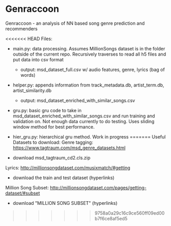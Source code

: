 # Genraccoon
Genraccoon - an analysis of NN based song genre prediction and recommenders

<<<<<<< HEAD
Files:
- main.py: data processing. Assumes MillionSongs dataset is in the folder outside of the current repo. Recursively traverses to read all h5 files and put data into csv format
	- output: msd_dataset_full.csv w/ audio features, genre, lyrics (bag of words)

- helper.py: appends information from track_metadata.db, artist_term.db, artist_similarity.db
	- output: msd_dataset_enriched_with_similar_songs.csv

- gru.py: basic gru code to take in msd_dataset_enriched_with_similar_songs.csv and run training and validation on. Not enough data currently to do testing. Uses sliding window method for best performance.

- hier_gru.py: hierarchical gru method. Work in progress
=======
Useful Datasets to download:
Genre tagging: https://www.tagtraum.com/msd_genre_datasets.html 
- download msd_tagtraum_cd2.cls.zip

Lyrics: http://millionsongdataset.com/musixmatch/#getting
- download the train and test dataset (hyperlinks)

Million Song Subset: http://millionsongdataset.com/pages/getting-dataset/#subset
- download "MILLION SONG SUBSET" (hyperlinks)
>>>>>>> 9758a0a29c16c9ce560ff09ed00b7f6ce8af5ed5
